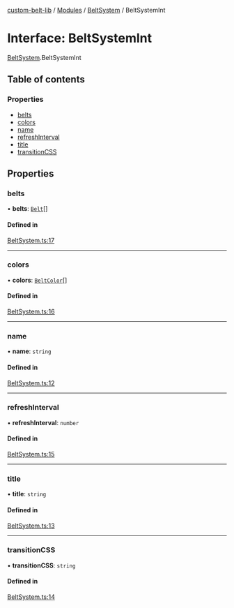 [custom-belt-lib](../README.md) / [Modules](../modules.md) / [BeltSystem](../modules/BeltSystem.md) / BeltSystemInt

# Interface: BeltSystemInt

[BeltSystem](../modules/BeltSystem.md).BeltSystemInt

## Table of contents

### Properties

- [belts](BeltSystem.BeltSystemInt.md#belts)
- [colors](BeltSystem.BeltSystemInt.md#colors)
- [name](BeltSystem.BeltSystemInt.md#name)
- [refreshInterval](BeltSystem.BeltSystemInt.md#refreshinterval)
- [title](BeltSystem.BeltSystemInt.md#title)
- [transitionCSS](BeltSystem.BeltSystemInt.md#transitioncss)

## Properties

### belts

• **belts**: [`Belt`](Belt.Belt.md)[]

#### Defined in

[BeltSystem.ts:17](https://github.com/jeffholst/custom-belt/blob/1d5744b/packages/custom-belt-lib/src/BeltSystem.ts#L17)

___

### colors

• **colors**: [`BeltColor`](Belt.BeltColor.md)[]

#### Defined in

[BeltSystem.ts:16](https://github.com/jeffholst/custom-belt/blob/1d5744b/packages/custom-belt-lib/src/BeltSystem.ts#L16)

___

### name

• **name**: `string`

#### Defined in

[BeltSystem.ts:12](https://github.com/jeffholst/custom-belt/blob/1d5744b/packages/custom-belt-lib/src/BeltSystem.ts#L12)

___

### refreshInterval

• **refreshInterval**: `number`

#### Defined in

[BeltSystem.ts:15](https://github.com/jeffholst/custom-belt/blob/1d5744b/packages/custom-belt-lib/src/BeltSystem.ts#L15)

___

### title

• **title**: `string`

#### Defined in

[BeltSystem.ts:13](https://github.com/jeffholst/custom-belt/blob/1d5744b/packages/custom-belt-lib/src/BeltSystem.ts#L13)

___

### transitionCSS

• **transitionCSS**: `string`

#### Defined in

[BeltSystem.ts:14](https://github.com/jeffholst/custom-belt/blob/1d5744b/packages/custom-belt-lib/src/BeltSystem.ts#L14)
